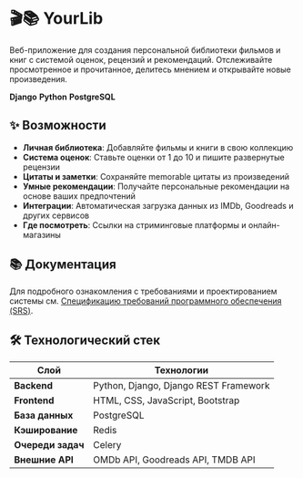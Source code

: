 # 🎬📚 YourLib

Веб-приложение для создания персональной библиотеки фильмов и книг с системой оценок, рецензий и рекомендаций. Отслеживайте просмотренное и прочитанное, делитесь мнением и открывайте новые произведения.

**Django** **Python** **PostgreSQL**

## ✨ Возможности

- **Личная библиотека**: Добавляйте фильмы и книги в свою коллекцию
- **Система оценок**: Ставьте оценки от 1 до 10 и пишите развернутые рецензии
- **Цитаты и заметки**: Сохраняйте memorable цитаты из произведений
- **Умные рекомендации**: Получайте персональные рекомендации на основе ваших предпочтений
- **Интеграции**: Автоматическая загрузка данных из IMDb, Goodreads и других сервисов
- **Где посмотреть**: Ссылки на стриминговые платформы и онлайн-магазины

## 📚 Документация

Для подробного ознакомления с требованиями и проектированием системы см. [Спецификацию требований программного обеспечения (SRS)](https://github.com/iblochko/YourLib/blob/main/Documentation/SRS.md).

## 🛠 Технологический стек

| Слой | Технологии |
|------|------------|
| **Backend** | Python, Django, Django REST Framework |
| **Frontend** | HTML, CSS, JavaScript, Bootstrap |
| **База данных** | PostgreSQL |
| **Кэширование** | Redis |
| **Очереди задач** | Celery |
| **Внешние API** | OMDb API, Goodreads API, TMDB API |

